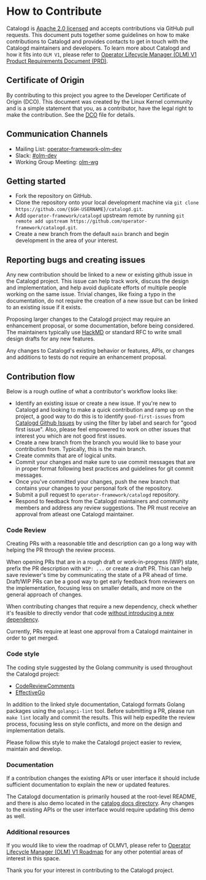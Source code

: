# How to Contribute

Catalogd is [Apache 2.0 licensed](LICENSE.md) and accepts contributions via GitHub pull requests. This document puts together some guidelines on how to make contributions to Catalogd and provides contacts to get in touch with the Catalogd maintainers and developers. To learn more about Catalogd and how it fits into `OLM V1`, please refer to [Operator Lifecycle Manager (OLM) V1 Product Requirements Document (PRD)](https://docs.google.com/document/d/1-vsZ2dAODNfoHb7Nf0fbYeKDF7DUqEzS9HqgeMCvbDs/edit#heading=h.dbjdp199nxjk).

## Certificate of Origin

By contributing to this project you agree to the Developer Certificate of Origin (DCO). This document was created by the Linux Kernel community and is a
simple statement that you, as a contributor, have the legal right to make the contribution. See the [DCO](https://github.com/operator-framework/catalogd/blob/main/DCO) file for details.

## Communication Channels

- Mailing List: [operator-framework-olm-dev](mailto:operator-framework-olm-dev@googlegroups.com)
- Slack: [#olm-dev](https://kubernetes.slack.com/archives/C0181L6JYQ2)
- Working Group Meeting: [olm-wg](https://groups.google.com/g/operator-framework-olm-dev)

## Getting started

- Fork the repository on GitHub.
- Clone the repository onto your local development machine via `git clone https://github.com/{$GH-USERNAME}/catalogd.git`.
- Add `operator-framework/catalogd` upstream remote by running `git remote add upstream https://github.com/operator-framework/catalogd.git`.
- Create a new branch from the default `main` branch and begin development in the area of your interest.

## Reporting bugs and creating issues

Any new contribution should be linked to a new or existing github issue in the Catalogd project. This issue can help track work, discuss the design and implementation, and help avoid duplicate efforts of multiple people working on the same issue. Trivial changes, like fixing a typo in the documentation, do not require the creation of a new issue but can be linked to an existing issue if it exists.

Proposing larger changes to the Catalogd project may require an enhancement proposal, or some documentation, before being considered. The maintainers typically use [HackMD](https://hackmd.io) or standard RFC to write small design drafts for any new features.

Any changes to Catalogd's existing behavior or features, APIs, or changes and additions to tests do not require an enhancement proposal.

## Contribution flow

Below is a rough outline of what a contributor's workflow looks like:

- Identify an existing issue or create a new issue. If you're new to Catalogd and looking to make a quick contribution and ramp up on the project, a good way to do this is to identify `good-first-issues` from [Catalogd Github Issues](https://github.com/operator-framework/catalogd/issues) by using the filter by label and search for "good first issue". Also, please feel empowered to work on other issues that interest you which are not good first issues.
- Create a new branch from the branch you would like to base your contribution from. Typically, this is the main branch.
- Create commits that are of logical units.
- Commit your changes and make sure to use commit messages that are in proper format following best practices and guidelines for git commit messages.
- Once you've committed your changes, push the new branch that contains your changes to your personal fork of the repository.
- Submit a pull request to `operator-framework/catalogd` repository.
- Respond to feedback from the Catalogd maintainers and community members and address any review suggestions. The PR must receive an approval from atleast one Catalogd maintainer.

### Code Review

Creating PRs with a reasonable title and description can go a long way with helping the PR through the review
process.

When opening PRs that are in a rough draft or work-in-progress (WIP) state, prefix the PR description with `WIP: ...` or create a draft PR.
This can help save reviewer's time by communicating the state of a PR ahead of time. Draft/WIP PRs can be a good way to get early feedback from reviewers on the implementation, focusing less on smaller details, and more on the general approach of changes.

When contributing changes that require a new dependency, check whether it's feasible to directly vendor that
code [without introducing a new dependency](https://go-proverbs.github.io/).

Currently, PRs require at least one approval from a Catalogd maintainer in order to get merged.

### Code style

The coding style suggested by the Golang community is used throughout the Catalogd project:

- [CodeReviewComments](https://github.com/golang/go/wiki/CodeReviewComments)
- [EffectiveGo](https://golang.org/doc/effective_go)

In addition to the linked style documentation, Catalogd formats Golang packages using the `golangci-lint` tool. Before submitting a PR, please run `make lint` locally and commit the results. This will help expedite the review process, focusing less on style conflicts, and more on the design and implementation details.

Please follow this style to make the Catalogd project easier to review, maintain and develop.

### Documentation

If a contribution changes the existing APIs or user interface it should include sufficient documentation to explain the new or updated features.

The Catalogd documentation is primarily housed at the root-level README, and there is also demo located in the [catalog docs directory](https://github.com/operator-framework/catalogd/blob/main/docs/demo.gif). Any changes to the existing APIs or the user interface would require updating this demo as well.

### Additional resources

If you would like to view the roadmap of OLMV1, please refer to [Operator Lifecycle Manager (OLM) V1 Roadmap](https://github.com/orgs/operator-framework/projects/8/views/26) for any other potential areas of interest in this space.

Thank you for your interest in contributing to the Catalogd project.
